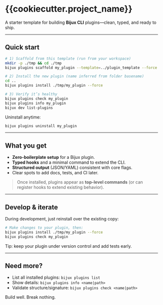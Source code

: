 # {{cookiecutter.project\_name}}

A starter template for building **Bijux CLI** plugins—clean, typed, and ready to ship.

---

## Quick start

```bash
# 1) Scaffold from this template (run from your workspace)
mkdir -p ./tmp && cd ./tmp
bijux plugins scaffold my_plugin --template=../plugin_template --force

# 2) Install the new plugin (name inferred from folder basename)
cd ..
bijux plugins install ./tmp/my_plugin --force

# 3) Verify it’s healthy
bijux plugins check my_plugin
bijux plugins info my_plugin
bijux dev list-plugins
```

Uninstall anytime:

```bash
bijux plugins uninstall my_plugin
```

---

## What you get

* **Zero-boilerplate setup** for a Bijux plugin.
* **Typed hooks** and a minimal command to extend the CLI.
* **Structured output** (JSON/YAML) consistent with core flags.
* Clear spots to add docs, tests, and CI later.

> Once installed, plugins appear as **top-level commands** (or can register hooks to extend existing behavior).

---

## Develop & iterate

During development, just reinstall over the existing copy:

```bash
# Make changes to your plugin, then:
bijux plugins install ./tmp/my_plugin --force
bijux plugins check my_plugin
```

Tip: keep your plugin under version control and add tests early.

---

## Need more?

* List all installed plugins: `bijux plugins list`
* Show details: `bijux plugins info <name|path>`
* Validate structure/signature: `bijux plugins check <name|path>`

Build well. Break nothing.
